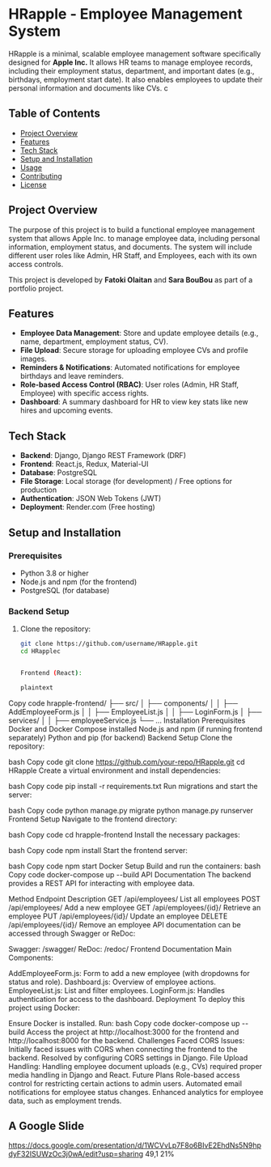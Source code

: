 # HRapple - Employee Management System

HRapple is a minimal, scalable employee management software specifically designed for **Apple Inc.** It allows HR teams to manage employee records, including their employment status, department, and important dates (e.g., birthdays, employment start date). It also enables employees to update their personal information and documents like CVs.
c
## Table of Contents

- [Project Overview](#project-overview)
- [Features](#features)
- [Tech Stack](#tech-stack)
- [Setup and Installation](#setup-and-installation)
- [Usage](#usage)
- [Contributing](#contributing)
- [License](#license)

## Project Overview

The purpose of this project is to build a functional employee management system that allows Apple Inc. to manage employee data, including personal information, employment status, and documents. The system will include different user roles like Admin, HR Staff, and Employees, each with its own access controls.

This project is developed by **Fatoki Olaitan** and **Sara BouBou** as part of a portfolio project.

## Features

- **Employee Data Management**: Store and update employee details (e.g., name, department, employment status, CV).
- **File Upload**: Secure storage for uploading employee CVs and profile images.
- **Reminders & Notifications**: Automated notifications for employee birthdays and leave reminders.
- **Role-based Access Control (RBAC)**: User roles (Admin, HR Staff, Employee) with specific access rights.
- **Dashboard**: A summary dashboard for HR to view key stats like new hires and upcoming events.

## Tech Stack

- **Backend**: Django, Django REST Framework (DRF)
- **Frontend**: React.js, Redux, Material-UI
- **Database**: PostgreSQL
- **File Storage**: Local storage (for development) / Free options for production
- **Authentication**: JSON Web Tokens (JWT)
- **Deployment**: Render.com (Free hosting)

## Setup and Installation

### Prerequisites
- Python 3.8 or higher
- Node.js and npm (for the frontend)
- PostgreSQL (for database)

### Backend Setup

1. Clone the repository:
   ```bash
   git clone https://github.com/username/HRapple.git
   cd HRapplec


   Frontend (React):

   plaintext
Copy code
hrapple-frontend/
├── src/
│   ├── components/
│   │   ├── AddEmployeeForm.js
│   │   ├── EmployeeList.js
│   │   ├── LoginForm.js
│   ├── services/
│   │   ├── employeeService.js
└── ...
Installation
Prerequisites
Docker and Docker Compose installed
Node.js and npm (if running frontend separately)
Python and pip (for backend)
Backend Setup
Clone the repository:

bash
Copy code
git clone https://github.com/your-repo/HRapple.git
cd HRapple
Create a virtual environment and install dependencies:

bash
Copy code
pip install -r requirements.txt
Run migrations and start the server:

bash
Copy code
python manage.py migrate
python manage.py runserver
Frontend Setup
Navigate to the frontend directory:

bash
Copy code
cd hrapple-frontend
Install the necessary packages:

bash
Copy code
npm install
Start the frontend server:

bash
Copy code
npm start
Docker Setup
Build and run the containers:
bash
Copy code
docker-compose up --build
API Documentation
The backend provides a REST API for interacting with employee data.

Method  Endpoint        Description
GET     /api/employees/ List all employees
POST    /api/employees/ Add a new employee
GET     /api/employees/{id}/    Retrieve an employee
PUT     /api/employees/{id}/    Update an employee
DELETE  /api/employees/{id}/    Remove an employee
API documentation can be accessed through Swagger or ReDoc:

Swagger: /swagger/
ReDoc: /redoc/
Frontend Documentation
Main Components:

AddEmployeeForm.js: Form to add a new employee (with dropdowns for status and role).
Dashboard.js: Overview of employee actions.
EmployeeList.js: List and filter employees.
LoginForm.js: Handles authentication for access to the dashboard.
Deployment
To deploy this project using Docker:

Ensure Docker is installed.
Run:
bash
Copy code
docker-compose up --build
Access the project at http://localhost:3000 for the frontend and http://localhost:8000 for the backend.
Challenges Faced
CORS Issues: Initially faced issues with CORS when connecting the frontend to the backend. Resolved by configuring CORS settings in Django.
File Upload Handling: Handling employee document uploads (e.g., CVs) required proper media handling in Django and React.
Future Plans
Role-based access control for restricting certain actions to admin users.
Automated email notifications for employee status changes.
Enhanced analytics for employee data, such as employment trends.
## A Google Slide
https://docs.google.com/presentation/d/1WCVvLp7F8o6BIvE2EhdNs5N9hpdyF32ISUWzOc3j0wA/edit?usp=sharing
                                                                                                      49,1          21%
